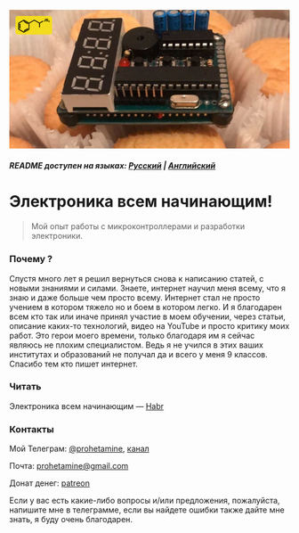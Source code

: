 ![logo](https://github.com/prohetamine/The-beginners-guide-to-engineering-and-electronics/blob/main/media/logo.png)

##### README доступен на языках: [Русский](https://github.com/prohetamine/The-beginners-guide-to-engineering-and-electronics/blob/main/README/russian.md) | [Английский](https://github.com/prohetamine/The-beginners-guide-to-engineering-and-electronics/blob/main/README.md)


# Электроника всем начинающим!

> Мой опыт работы с микроконтроллерами и разработки электроники.

### Почему ?
Спустя много лет я решил вернуться снова к написанию статей, с новыми знаниями и силами. Знаете, интернет научил меня всему, что я знаю и даже больше чем просто всему. Интернет стал не просто учением в котором тяжело но и боем в котором легко. И я благодарен всем кто так или иначе принял участие в моем обучении, через статьи, описание каких-то технологий, видео на YouTube и просто критику моих работ. Это герои моего времени, только благодаря им я сейчас являюсь не плохим специалистом. Ведь я не учился в этих ваших институтах и образований не получал да и всего у меня 9 классов. Спасибо тем кто пишет интернет.

### Читать

Электроника всем начинающим — [Habr](https://habr.com/ru/post/593421/)

### Контакты

Мой Телеграм: [@prohetamine](https://t.me/prohetamine), [канал](https://t.me/prohetamines)

Почта: prohetamine@gmail.com

Донат денег: [patreon](https://www.patreon.com/prohetamine)

Если у вас есть какие-либо вопросы и/или предложения, пожалуйста, напишите мне в телеграмме, если вы найдете ошибки также дайте мне знать, я буду очень благодарен.
